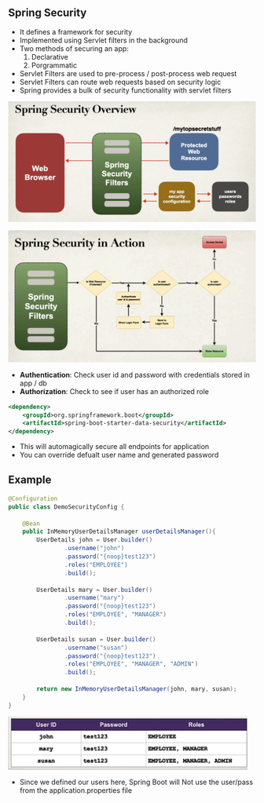 ## Spring Security
* It defines a framework for security
* Implemented using Servlet filters in the background
* Two methods of securing an app:
    1. Declarative
    1. Porgrammatic
* Servlet Filters are used to pre-process / post-process web request
* Servlet Filters can route web requests based on security logic
* Spring provides a bulk of security functionality with servlet filters

![security-overview](security-overview.png)

![alt text](security-in-action.png)

* **Authentication**: Check user id and password with credentials stored in app / db
* **Authorization**: Check to see if user has an authorized role

```Xml
<dependency>
    <groupId>org.springframework.boot</groupId>
    <artifactId>spring-boot-starter-data-security</artifactId>
</dependency>
```
* This will automagically secure all endpoints for application
* You can override defualt user name and generated password

## Example
```Java
@Configuration
public class DemoSecurityConfig {

    @Bean
    public InMemoryUserDetailsManager userDetailsManager(){
        UserDetails john = User.builder()
                .username("john")
                .password("{noop}test123")
                .roles("EMPLOYEE")
                .build();

        UserDetails mary = User.builder()
                .username("mary")
                .password("{noop}test123")
                .roles("EMPLOYEE", "MANAGER")
                .build();

        UserDetails susan = User.builder()
                .username("susan")
                .password("{noop}test123")
                .roles("EMPLOYEE", "MANAGER", "ADMIN")
                .build();

        return new InMemoryUserDetailsManager(john, mary, susan);
    }
}
```
![users](users.png)

* Since we defined our users here, Spring Boot will Not use the user/pass from the application.properties file